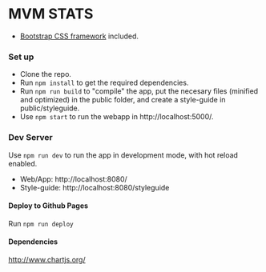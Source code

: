 # MVM STATS #

* [Bootstrap CSS framework](http://getbootstrap.com/) included.

### Set up ###

* Clone the repo.
* Run `npm install` to get the required dependencies.
* Run `npm run build` to "compile" the app, put the necesary files (minified and optimized) in the public folder, and create a style-guide in public/styleguide.
* Use `npm start` to run the webapp in http://localhost:5000/.

### Dev Server ###

Use `npm run dev` to run the app in development mode, with hot reload enabled.

* Web/App: http://localhost:8080/
* Style-guide: http://localhost:8080/styleguide

#### Deploy to Github Pages

Run `npm run deploy`

#### Dependencies ####

http://www.chartjs.org/
